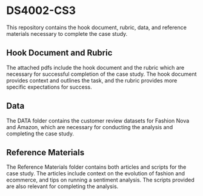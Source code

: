 # DS4002-CS3
This repository contains the hook document, rubric, data, and reference materials necessary to complete the case study.
## Hook Document and Rubric
The attached pdfs include the hook document and the rubric which are necessary for successful completion of the case study. The hook document provides context and outlines the task, and the rubric provides more specific expectations for success.
## Data
The DATA folder contains the customer review datasets for Fashion Nova and Amazon, which are necessary for conducting the analysis and completing the case study.
## Reference Materials
The Reference Materials folder contains both articles and scripts for the case study. The articles include context on the evolution of fashion and ecommerce, and tips on running a sentiment analysis. The scripts provided are also relevant for completing the analysis.
